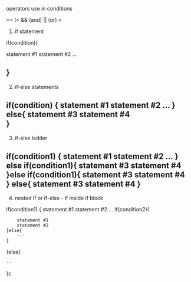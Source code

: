 operators use in conditions

==
!=
&& (and)
|| (or)
<
>



1. if statement

if(condition){

   statement #1 
   statement #2 
   ... 

}
---------------------------------
2. if-else statements

if(condition) { 
   statement #1 
   statement #2 
   ... 
} else{ 
   statement #3 
   statement #4  
}
---------------------------------
3. if-else ladder

if(condition1) { 
   statement #1 
   statement #2 
   ... 
} else if(condition1){ 
   statement #3 
   statement #4  
}else if(condition1){
   statement #3 
   statement #4  
} else{
   statement #3 
   statement #4 
}
---------------------------------
4. nested if or if-else - if inside if block

if(condition1) { 
	statement #1 
	statement #2 
	... 
	if(condition2){

		statement #1 
		statement #2
	}else{
		---
	}
   
}else{
	
	--

}c
